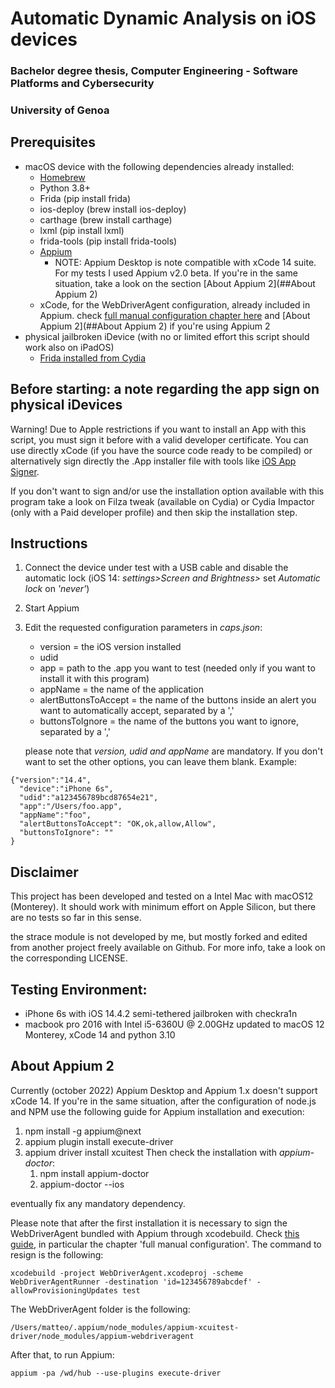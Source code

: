 # Automatic Dynamic Analysis on iOS devices
### Bachelor degree thesis, Computer Engineering - Software Platforms and Cybersecurity
### University of Genoa
## Prerequisites
* macOS device with the following dependencies already installed: 
  * [Homebrew](https://brew.sh)
  * Python 3.8+
  * Frida (pip install frida)
  * ios-deploy (brew install ios-deploy)
  * carthage (brew install carthage)
  * lxml (pip install lxml)
  * frida-tools (pip install frida-tools)
  * [Appium](https://appium.io/docs/en/about-appium/getting-started/?lang=it)
    * NOTE: Appium Desktop is note compatible with xCode 14 suite. For my tests I used Appium v2.0 beta. If you're in the same situation,
    take a look on the section [About Appium 2](##About Appium 2)
  * xCode, for the WebDriverAgent configuration, already included in Appium. check [full manual configuration chapter here](https://appium.io/docs/en/drivers/ios-xcuitest-real-devices/)
    and [About Appium 2](##About Appium 2) if you're using Appium 2
* physical jailbroken iDevice (with no or limited effort this script should work also on iPadOS)
  * [Frida installed from Cydia](https://frida.re/docs/ios/)
## Before starting: a note regarding the app sign on physical iDevices
Warning! Due to Apple restrictions if you want to install an App with this script, you must sign it before with a valid 
developer certificate. You can use directly xCode (if you have the source code ready
to be compiled) or alternatively sign directly the .App installer file with tools like [iOS App Signer](https://dantheman827.github.io/ios-app-signer/).

If you don't want to sign and/or use the installation option available with this program take a look on
Filza tweak (available on Cydia) or Cydia Impactor (only with a Paid developer profile) and then skip the installation step.
## Instructions
1. Connect the device under test with a USB cable and disable the automatic lock (iOS 14: *settings>Screen and Brightness>* set *Automatic lock* on *'never'*)
2. Start Appium
3. Edit the requested configuration parameters in *caps.json*:
   * version = the iOS version installed
   * udid
   * app = path to the .app you want to test (needed only if you want to install it with this program)
   * appName = the name of the application
   * alertButtonsToAccept = the name of the buttons inside an alert you want to automatically accept, separated by a ','
   * buttonsToIgnore = the name of the buttons you want to ignore, separated by a ','
   
   please note that *version, udid and appName* are mandatory. If you don't want to set the other options, you can 
leave them blank.
Example:
```
{"version":"14.4",
  "device":"iPhone 6s",
  "udid":"a123456789bcd87654e21",
  "app":"/Users/foo.app",
  "appName":"foo",
  "alertButtonsToAccept": "OK,ok,allow,Allow",
  "buttonsToIgnore": ""
}
```
## Disclaimer
This project has been developed and tested on a Intel Mac with macOS12 (Monterey).
It should work with minimum effort on Apple Silicon, but there are no tests so far in this sense.

the strace module is not developed by me, but mostly forked and edited from another project freely available on Github.
For more info, take a look on the corresponding LICENSE.
## Testing Environment:
* iPhone 6s with iOS 14.4.2 semi-tethered jailbroken with checkra1n
* macbook pro 2016 with Intel i5-6360U @ 2.00GHz updated to macOS 12 Monterey, xCode 14 and python 3.10
## About Appium 2
Currently (october 2022) Appium Desktop and Appium 1.x doesn't support xCode 14. If you're in the same situation, after
the configuration of node.js and NPM use the following guide for Appium installation and execution:
1. npm install -g appium@next
2. appium plugin install execute-driver
3. appium driver install xcuitest
Then check the installation with *appium-doctor*:
   1. npm install appium-doctor
   2. appium-doctor --ios

eventually fix any mandatory dependency.

Please note that after the first installation it is necessary to sign the WebDriverAgent bundled with Appium through xcodebuild.
Check [this guide](https://appium.io/docs/en/drivers/ios-xcuitest-real-devices/), in particular the chapter
'full manual configuration'. The command to resign is the following:
```
xcodebuild -project WebDriverAgent.xcodeproj -scheme WebDriverAgentRunner -destination 'id=123456789abcdef' -allowProvisioningUpdates test
```
The WebDriverAgent folder is the following:
```
/Users/matteo/.appium/node_modules/appium-xcuitest-driver/node_modules/appium-webdriveragent
```
After that, to run Appium:
```
appium -pa /wd/hub --use-plugins execute-driver
```
